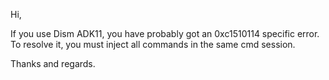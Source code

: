Hi,

If you use Dism ADK11, you have probably got an 0xc1510114 specific error.
To resolve it, you must inject all commands in the same cmd session.

Thanks and regards.
